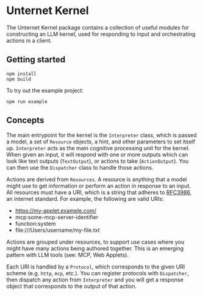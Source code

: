 # Unternet Kernel

The Unternet Kernel package contains a collection of useful modules for constructing an LLM kernel, used for responding to input and orchestrating actions in a client.

## Getting started

```
npm install
npm build
```

To try out the example project:

```
npm run example
```

## Concepts

The main entrypoint for the kernel is the `Interpreter` class, which is passed a model, a set of `Resource` objects, a hint, and other parameters to set itself up. `Interpreter` acts as the main cognitive processing unit for the kernel. When given an input, it will respond with one or more outputs which can look like text outputs (`TextOutput`), or actions to take (`ActionOutput`). You can then use the `Dispatcher` class to handle those actions.

Actions are derived from `Resources`. A resource is anything that a model might use to get information or perform an action in response to an input. All resources must have a URI, which is a string that adheres to [RFC3986](https://datatracker.ietf.org/doc/html/rfc3986), an internet standard. For example, the following are valid URIs:

- https://my-applet.example.com/
- mcp:some-mcp-server-identifier
- function:system
- file:///Users/username/my-file.txt

Actions are grouped under resources, to support use cases where you might have many actions being authored together. This is an emerging pattern with LLM tools (see: MCP, Web Applets).

Each URI is handled by a `Protocol`, which corresponds to the given URI scheme (e.g. `http`, `mcp`, etc.). You can register protocols with `Dispatcher`, then dispatch any action from `Interpreter` and you will get a response object that corresponds to the output of that action.
